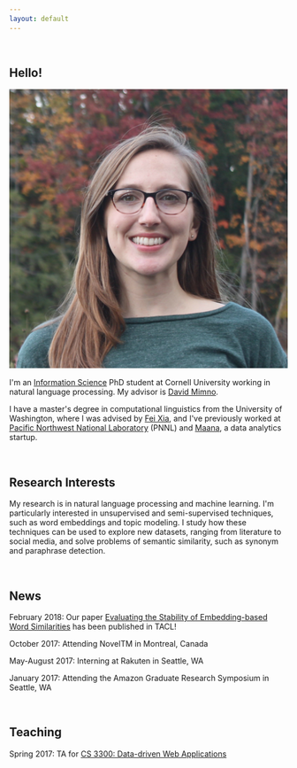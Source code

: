 ```yaml
---
layout: default
---
```


<br>

## Hello!

<img class="profile-picture" src="me.jpg">

I'm an [Information Science](http://infosci.cornell.edu/) PhD student at Cornell University working in natural language processing. My advisor is [David Mimno](https://mimno.infosci.cornell.edu/).

I have a master's degree in computational linguistics from the University of Washington, where I was advised by [Fei Xia](http://faculty.washington.edu/fxia/), and I've previously worked at [Pacific Northwest National Laboratory](https://www.pnl.gov/) (PNNL) and [Maana](https://www.maana.io/), a data analytics startup.

<br>

## Research Interests

My research is in natural language processing and machine learning. I'm particularly interested in unsupervised and semi-supervised techniques, such as word embeddings and topic modeling. I study how these techniques can be used to explore new datasets, ranging from literature to social media, and solve problems of semantic similarity, such as synonym and paraphrase detection.

<br>

## News

February 2018: Our paper [Evaluating the Stability of Embedding-based Word Similarities](https://transacl.org/ojs/index.php/tacl/article/view/1202) has been published in TACL!

October 2017: Attending NovelTM in Montreal, Canada  

May-August 2017: Interning at Rakuten in Seattle, WA

January 2017: Attending the Amazon Graduate Research Symposium in Seattle, WA

<br>

## Teaching

Spring 2017: TA for [CS 3300: Data-driven Web Applications](https://mimno.infosci.cornell.edu/info3300/)

<br><br>
